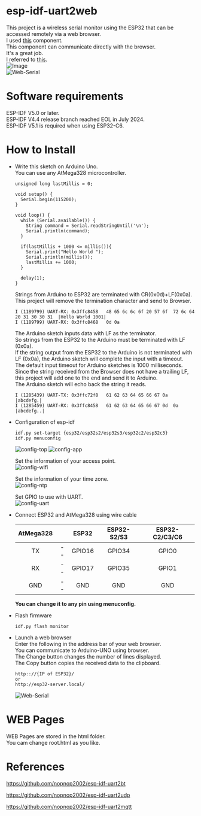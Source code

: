 # esp-idf-uart2web
This project is a wireless serial monitor using the ESP32 that can be accessed remotely via a web browser.   
I used [this](https://github.com/Molorius/esp32-websocket) component.   
This component can communicate directly with the browser.   
It's a great job.   
I referred to [this](https://github.com/ayushsharma82/WebSerial).   
![Image](https://github.com/user-attachments/assets/1cdf6361-3f1f-4f98-a433-56c7b6a257b3)   
![Web-Serial](https://user-images.githubusercontent.com/6020549/204442158-0e8e1b11-caa8-4937-b830-99d331ca3fa6.jpg)   



# Software requirements
ESP-IDF V5.0 or later.   
ESP-IDF V4.4 release branch reached EOL in July 2024.   
ESP-IDF V5.1 is required when using ESP32-C6.   


# How to Install

- Write this sketch on Arduino Uno.   
	You can use any AtMega328 microcontroller.   

	```
	unsigned long lastMillis = 0;

	void setup() {
	  Serial.begin(115200);
	}

	void loop() {
	  while (Serial.available()) {
	    String command = Serial.readStringUntil('\n');
	    Serial.println(command);
	  }

	  if(lastMillis + 1000 <= millis()){
	    Serial.print("Hello World ");
	    Serial.println(millis());
	    lastMillis += 1000;
	  }

	  delay(1);
	}
	```

	Strings from Arduino to ESP32 are terminated with CR(0x0d)+LF(0x0a).   
	This project will remove the termination character and send to Browser.   
	```
	I (1189799) UART-RX: 0x3ffc8458   48 65 6c 6c 6f 20 57 6f  72 6c 64 20 31 30 30 31  |Hello World 1001|
	I (1189799) UART-RX: 0x3ffc8468   0d 0a
	```

	The Arduino sketch inputs data with LF as the terminator.   
	So strings from the ESP32 to the Arduino must be terminated with LF (0x0a).   
	If the string output from the ESP32 to the Arduino is not terminated with LF (0x0a), the Arduino sketch will complete the input with a timeout.   
	The default input timeout for Arduino sketches is 1000 milliseconds.   
	Since the string received from the Browser does not have a trailing LF, this project will add one to the end and send it to Arduino.   
	The Arduino sketch will echo back the string it reads.   
	```
	I (1285439) UART-TX: 0x3ffc72f8   61 62 63 64 65 66 67 0a                           |abcdefg.|
	I (1285459) UART-RX: 0x3ffc8458   61 62 63 64 65 66 67 0d  0a                       |abcdefg..|
	```

- Configuration of esp-idf
	```
	idf.py set-target {esp32/esp32s2/esp32s3/esp32c2/esp32c3}
	idf.py menuconfig
	```
	![config-top](https://user-images.githubusercontent.com/6020549/164256546-da988299-c0ff-41e0-8c5a-45cdd11f9fe7.jpg)
	![config-app](https://user-images.githubusercontent.com/6020549/164256573-1e6fc379-699a-4464-a93d-70160fe2a0b0.jpg)


	Set the information of your access point.   
	![config-wifi](https://user-images.githubusercontent.com/6020549/164256660-c2def5c5-d524-483b-885a-fa8f32e9b471.jpg)


	Set the information of your time zone.   
	![config-ntp](https://user-images.githubusercontent.com/6020549/164256796-cf851736-2a8e-400f-b809-992aa2ff867e.jpg)


	Set GPIO to use with UART.   
	![config-uart](https://user-images.githubusercontent.com/6020549/164256738-0f59817b-0deb-41b5-a4e5-379cbe3c2574.jpg)


- Connect ESP32 and AtMega328 using wire cable   

	|AtMega328||ESP32|ESP32-S2/S3|ESP32-C2/C3/C6|
	|:-:|:-:|:-:|:-:|:-:|
	|TX|--|GPIO16|GPIO34|GPIO0|
	|RX|--|GPIO17|GPIO35|GPIO1|
	|GND|--|GND|GND|GND|

	__You can change it to any pin using menuconfig.__   


- Flash firmware
	```
	idf.py flash monitor
	```

- Launch a web browser   
	Enter the following in the address bar of your web browser.   
	You can communicate to Arduino-UNO using browser.   
	The Change button changes the number of lines displayed.   
	The Copy button copies the received data to the clipboard.   
	```
	http:://{IP of ESP32}/
	or
	http://esp32-server.local/
	```

	![Web-Serial](https://user-images.githubusercontent.com/6020549/204442158-0e8e1b11-caa8-4937-b830-99d331ca3fa6.jpg)

# WEB Pages
WEB Pages are stored in the html folder.   
You cam change root.html as you like.   

# References

https://github.com/nopnop2002/esp-idf-uart2bt

https://github.com/nopnop2002/esp-idf-uart2udp

https://github.com/nopnop2002/esp-idf-uart2mqtt
